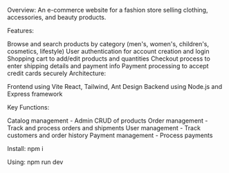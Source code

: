 Overview:
An e-commerce website for a fashion store selling clothing, accessories, and beauty products.

Features:

Browse and search products by category (men's, women's, children's, cosmetics, lifestyle)
User authentication for account creation and login
Shopping cart to add/edit products and quantities
Checkout process to enter shipping details and payment info
Payment processing to accept credit cards securely
Architecture:

Frontend using Vite React, Tailwind, Ant Design
Backend using Node.js and Express framework

Key Functions:

Catalog management - Admin CRUD of products
Order management - Track and process orders and shipments
User management - Track customers and order history
Payment management - Process payments

Install: npm i

Using: npm run dev
